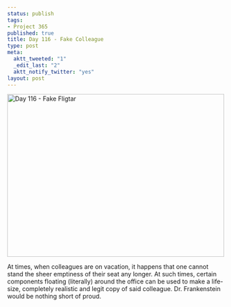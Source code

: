 ```yaml
--- 
status: publish
tags: 
- Project 365
published: true
title: Day 116 - Fake Colleague
type: post
meta: 
  aktt_tweeted: "1"
  _edit_last: "2"
  aktt_notify_twitter: "yes"
layout: post
---
```

<a href="http://www.flickr.com/photos/freeed/5659824333/" title="Day 116 - Fake Fligtar by Fred​, on Flickr"><img src="http://farm6.static.flickr.com/5303/5659824333_6a14a887f5.jpg" width="500" height="375" alt="Day 116 - Fake Fligtar"/></a>

At times, when colleagues are on vacation, it happens that one cannot stand the sheer emptiness of their seat any longer. At such times, certain components floating (literally) around the office can be used to make a life-size, completely realistic and legit copy of said colleague. Dr. Frankenstein would be nothing short of proud.
